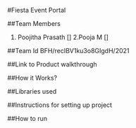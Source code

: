
#Fiesta Event Portal




##Team Members
1. Poojitha Prasath []
2.Pooja M []

##Team Id
BFH/recIBV1ku3o8GIgdH/2021

##Link to Product walkthrough


##How it Works?



##Libraries used

##Instructions for setting up project


##How to run

